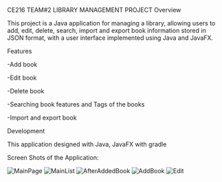 CE216 TEAM#2 LIBRARY MANAGEMENT PROJECT
Overview

This project is a Java application for managing a library, allowing users to add,
edit, delete, search, import and export book information stored in JSON format, 
with a user interface implemented using Java and JavaFX.

Features

-Add book

-Edit book

-Delete book

-Searching book features and Tags of the books

-Import and export book

Development

This application designed with Java, JavaFX with gradle

Screen Shots of the Application:

![MainPage](https://github.com/caisergan/CE216-LibraryManagementProject/assets/104510078/53bbae41-2424-437a-b6dc-b6177882397b)
![MainList](https://github.com/caisergan/CE216-LibraryManagementProject/assets/104510078/4d59f534-f278-474e-9035-eb10edb95fbd)
![AfterAddedBook](https://github.com/caisergan/CE216-LibraryManagementProject/assets/104510078/a0c06f80-5a5b-472f-a4bc-ef327ec8de98)
![AddBook](https://github.com/caisergan/CE216-LibraryManagementProject/assets/104510078/3853b850-c72c-482a-928b-b2e74afea33e)
![Edit](https://github.com/caisergan/CE216-LibraryManagementProject/assets/104510078/60e3fccd-c4bf-4758-a62a-98dd423af08d)



